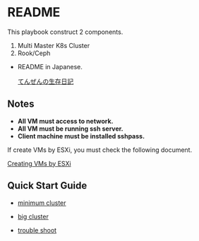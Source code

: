 # README

This playbook construct 2 components.
1. Multi Master K8s Cluster
2. Rook/Ceph

* README in Japanese.

    [てんぜんの生存日記](https://tenzen.hatenablog.com/entry/2020/08/20/203448)

## Notes

* __All VM must access to network.__
* __All VM must be running ssh server.__
* __Client machine must be installed sshpass.__

If create VMs by ESXi, you must check the following document.

[Creating VMs by ESXi](docs/trouble_shoot.md#creating-vms-by-esxi)

## Quick Start Guide

* [minimum cluster](docs/minimum.md)

* [big cluster](docs/big.md)

* [trouble shoot](docs/trouble_shoot.md)